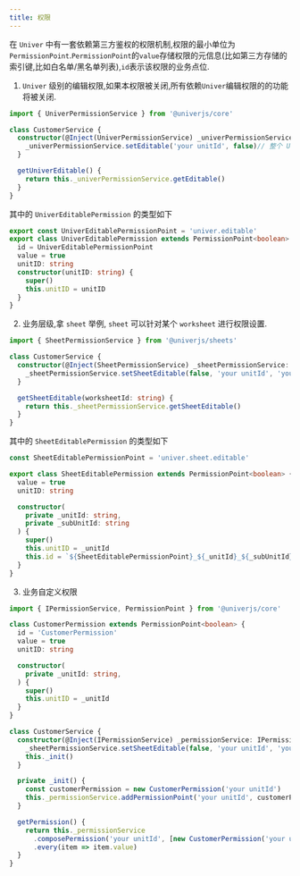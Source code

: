 ```yaml
---
title: 权限
---
```


在 `Univer` 中有一套依赖第三方鉴权的权限机制,权限的最小单位为`PermissionPoint`.`PermissionPoint`的`value`存储权限的元信息(比如第三方存储的索引键,比如白名单/黑名单列表),`id`表示该权限的业务点位.

1. `Univer` 级别的编辑权限,如果本权限被关闭,所有依赖`Univer`编辑权限的的功能将被关闭.

```typescript
import { UniverPermissionService } from '@univerjs/core'

class CustomerService {
  constructor(@Inject(UniverPermissionService) _univerPermissionService: UniverPermissionService) {
    _univerPermissionService.setEditable('your unitId', false)// 整个 Univer 将不可编辑
  }

  getUniverEditable() {
    return this._univerPermissionService.getEditable()
  }
}
```

其中的 `UniverEditablePermission` 的类型如下

```typescript
export const UniverEditablePermissionPoint = 'univer.editable'
export class UniverEditablePermission extends PermissionPoint<boolean> {
  id = UniverEditablePermissionPoint
  value = true
  unitID: string
  constructor(unitID: string) {
    super()
    this.unitID = unitID
  }
}
```

2. 业务层级,拿 `sheet` 举例, `sheet` 可以针对某个 `worksheet` 进行权限设置.

```typescript
import { SheetPermissionService } from '@univerjs/sheets'

class CustomerService {
  constructor(@Inject(SheetPermissionService) _sheetPermissionService: SheetPermissionService) {
    _sheetPermissionService.setSheetEditable(false, 'your unitId', 'your subUnitId')// 对应的 worksheet 将不可编辑。
  }

  getSheetEditable(worksheetId: string) {
    return this._sheetPermissionService.getSheetEditable()
  }
}
```

其中的 `SheetEditablePermission` 的类型如下

```typescript
const SheetEditablePermissionPoint = 'univer.sheet.editable'

export class SheetEditablePermission extends PermissionPoint<boolean> {
  value = true
  unitID: string

  constructor(
    private _unitId: string,
    private _subUnitId: string
  ) {
    super()
    this.unitID = _unitId
    this.id = `${SheetEditablePermissionPoint}_${_unitId}_${_subUnitId}`
  }
}
```

3. 业务自定义权限

```typescript
import { IPermissionService, PermissionPoint } from '@univerjs/core'

class CustomerPermission extends PermissionPoint<boolean> {
  id = 'CustomerPermission'
  value = true
  unitID: string

  constructor(
    private _unitId: string,
  ) {
    super()
    this.unitID = _unitId
  }
}

class CustomerService {
  constructor(@Inject(IPermissionService) _permissionService: IPermissionService) {
    _sheetPermissionService.setSheetEditable(false, 'your unitId', 'your subUnitId')
    this._init()
  }

  private _init() {
    const customerPermission = new CustomerPermission('your unitId')
    this._permissionService.addPermissionPoint('your unitId', customerPermission)
  }

  getPermission() {
    return this._permissionService
      .composePermission('your unitId', [new CustomerPermission('your unitId').id])
      .every(item => item.value)
  }
}
```
